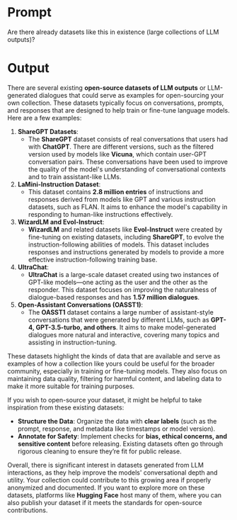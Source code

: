# Prompt

Are there already datasets like this in existence (large collections of LLM outputs)?

# Output

There are several existing **open-source datasets of LLM outputs** or LLM-generated dialogues that could serve as examples for open-sourcing your own collection. These datasets typically focus on conversations, prompts, and responses that are designed to help train or fine-tune language models. Here are a few examples:

1. **ShareGPT Datasets**:
   - The **ShareGPT** dataset consists of real conversations that users had with **ChatGPT**. There are different versions, such as the filtered version used by models like **Vicuna**, which contain user-GPT conversation pairs. These conversations have been used to improve the quality of the model's understanding of conversational contexts and to train assistant-like LLMs.
2. **LaMini-Instruction Dataset**:
   - This dataset contains **2.8 million entries** of instructions and responses derived from models like GPT and various instruction datasets, such as FLAN. It aims to enhance the model's capability in responding to human-like instructions effectively.
3. **WizardLM and Evol-Instruct**:
   - **WizardLM** and related datasets like **Evol-Instruct** were created by fine-tuning on existing datasets, including **ShareGPT**, to evolve the instruction-following abilities of models. This dataset includes responses and instructions generated by models to provide a more effective instruction-following training base.
4. **UltraChat**:
   - **UltraChat** is a large-scale dataset created using two instances of GPT-like models—one acting as the user and the other as the responder. This dataset focuses on improving the naturalness of dialogue-based responses and has **1.57 million dialogues**.
5. **Open-Assistant Conversations (OASST1)**:
   - The **OASST1** dataset contains a large number of assistant-style conversations that were generated by different LLMs, such as **GPT-4, GPT-3.5-turbo, and others**. It aims to make model-generated dialogues more natural and interactive, covering many topics and assisting in instruction-tuning.

These datasets highlight the kinds of data that are available and serve as examples of how a collection like yours could be useful for the broader community, especially in training or fine-tuning models. They also focus on maintaining data quality, filtering for harmful content, and labeling data to make it more suitable for training purposes.

If you wish to open-source your dataset, it might be helpful to take inspiration from these existing datasets:

- **Structure the Data**: Organize the data with **clear labels** (such as the prompt, response, and metadata like timestamps or model version).
- **Annotate for Safety**: Implement checks for **bias, ethical concerns, and sensitive content** before releasing. Existing datasets often go through rigorous cleaning to ensure they’re fit for public release.

Overall, there is significant interest in datasets generated from LLM interactions, as they help improve the models' conversational depth and utility. Your collection could contribute to this growing area if properly anonymized and documented. If you want to explore more on these datasets, platforms like **Hugging Face** host many of them, where you can also publish your dataset if it meets the standards for open-source contributions.

